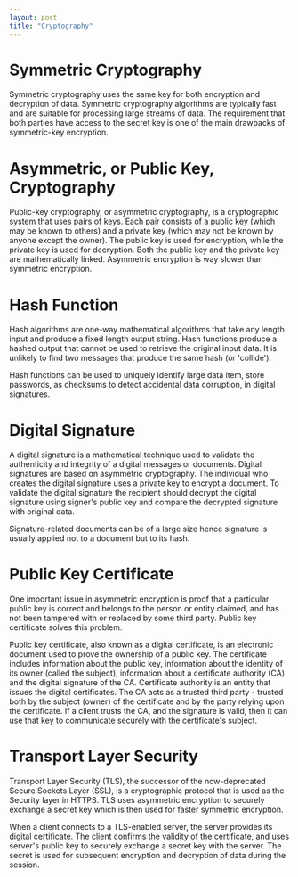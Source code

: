 ```yaml
---
layout: post
title: "Cryptography"
---
```


# Symmetric Cryptography

Symmetric cryptography uses the same key for both encryption and decryption of data.
Symmetric cryptography algorithms are typically fast and are suitable for processing large streams of data.
The requirement that both parties have access to the secret key is one of the main drawbacks of symmetric-key encryption.

# Asymmetric, or Public Key, Cryptography

Public-key cryptography, or asymmetric cryptography, is a cryptographic system that uses pairs of keys. 
Each pair consists of a public key (which may be known to others) and a private key (which may not be known by anyone except the owner).
The public key is used for encryption, while the private key is used for decryption.
Both the public key and the private key are mathematically linked.
Asymmetric encryption is way slower than symmetric encryption.

# Hash Function
Hash algorithms are one-way mathematical algorithms that take any length input and produce a fixed length output string.
Hash functions produce a hashed output that cannot be used to retrieve the original input data.
It is unlikely to find two messages that produce the same hash (or 'collide').

Hash functions can be used to uniquely identify large data item, store passwords, 
as checksums to detect accidental data corruption, in digital signatures.

# Digital Signature

A digital signature is a mathematical technique used to validate the authenticity and integrity of a digital messages or documents.
Digital signatures are based on asymmetric cryptography.
The individual who creates the digital signature uses a private key to encrypt a document.
To validate the digital signature the recipient should decrypt the digital signature using signer's public key 
and compare the decrypted signature with original data.

Signature-related documents can be of a large size hence signature is usually applied not to a document but to its hash. 

# Public Key Certificate

One important issue in asymmetric encryption is proof that a particular public key
is correct and belongs to the person or entity claimed, and has not been tampered with or replaced by some third party.
Public key certificate solves this problem.

Public key certificate, also known as a digital certificate, is an electronic document used to prove the ownership of a public key.
The certificate includes information about the public key, information about the identity of its owner (called the subject),
information about a certificate authority (CA) and the digital signature of the CA.
Certificate authority is an entity that issues the digital certificates.
The CA acts as a trusted third party - trusted both by the subject (owner) of the certificate and by the party relying upon the certificate.
If a client trusts the CA, and the signature is valid, 
then it can use that key to communicate securely with the certificate's subject.

# Transport Layer Security

Transport Layer Security (TLS), the successor of the now-deprecated Secure Sockets Layer (SSL), is a cryptographic protocol
that is used as the Security layer in HTTPS.
TLS uses asymmetric encryption to securely exchange a secret key which is then used for faster symmetric encryption.

When a client connects to a TLS-enabled server, the server provides its digital certificate.
The client confirms the validity of the certificate, and uses server's public key
to securely exchange a secret key with the server. 
The secret is used for subsequent encryption and decryption of data during the session.

